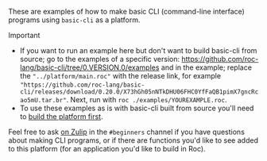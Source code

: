 
These are examples of how to make basic CLI (command-line interface) programs using `basic-cli` as a platform.

> [!IMPORTANT]
> - If you want to run an example here but don't want to build basic-cli from source; go to the examples of a specific version: https://github.com/roc-lang/basic-cli/tree/0.VERSION.0/examples and in the example; replace the `"../platform/main.roc"` with the release link, for example `"https://github.com/roc-lang/basic-cli/releases/download/0.20.0/X73hGh05nNTkDHU06FHC0YfFaQB1pimX7gncRcao5mU.tar.br"`. Next, run with `roc ./examples/YOUREXAMPLE.roc`.
> - To use these examples as is with basic-cli built from source you'll need to [build the platform first](https://github.com/roc-lang/basic-cli?tab=readme-ov-file#running-locally).

Feel free to ask [on Zulip](https://roc.zulipchat.com) in the `#beginners` channel if you have questions about making
CLI programs, or if there are functions you'd like to see added to this platform (for
an application you'd like to build in Roc).
